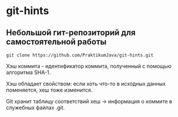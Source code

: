 # git-hints

## Небольшой гит-репозиторий для самостоятельной работы

`git clone https://github.com/PraktikumJava/git-hints.git`

Хэш коммита - идентификатор коммита, полученный с помощью алгоритма SHA-1.

Хэш обладает свойством: если хоть что-то в исходных данных поменяется, хеш тоже изменится.

Git хранит таблицу соответствий хеш → информация о коммите в служебных файлах .git.